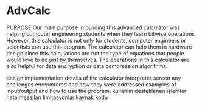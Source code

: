 # AdvCalc
PURPOSE
  Our main purpose in building this advanced calculator was helping computer engineering students when they learn bitwise operations. However, this calculator is not only for students, computer engineers or scientists can use this program. The calculator can help them in hardware design since this calculations are not the type of equations that people would love to do just by themselves. The operations in this calculator are also helpful for data encryption or data compression algorithms.
  
design
implementation details of the calculator interpreter screen
any challenges encountered and how they were addressed
examples of input/output and how to use the program.
kullanım
desteklenen işlemler
hata mesajları
limitasyonlar
kaynak kodu
